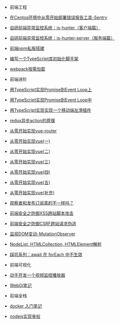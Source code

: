 -  前端工程
  -  [在Centos环境中从零开始部署错误报告工具-Sentry](前端工程/Sentry部署.md)
  -  [自研前端异常监控系统：js-hunter（客户端篇）](前端工程/自研前端异常监控系统上.md)
  -  [自研前端异常监控系统：js-hunter-server（服务端篇）](前端工程/自研前端异常监控系统下.md)
  -  [前端npm私服搭建](前端工程/npm私服搭建.md)
  -  [编写一个TypeScript库初始化脚手架](前端工程/typescript脚手架.md)
  -  [webpack按需加载](前端工程/webpack按需加载.md)   

-  前端进阶
  -  [用TypeScript实现Promise到Event Loop上](前端进阶/TypeScript实现Promise上.md)
  -  [用TypeScript实现Promise到Event Loop中](前端进阶/TypeScript实现Promise中.md)
  -  [用TypeScript实现实现一个移动端左滑插件](前端进阶/移动端左滑插件.md)
  -  [redux异步action的原理](前端进阶/redux异步action的原理.md)
  -  [从零开始实现vue-router](前端进阶/ts实现一个简易的vue-router.md)
  -  [从零开始实现vue(一)](前端进阶/tsue1-数据驱动和VirtualDOM.md)
  -  [从零开始实现vue(二)](前端进阶/tsue2-响应式.md)
  -  [从零开始实现vue(三)](前端进阶/tsue3-computed与watch.md)
  -  [从零开始实现vue(四)](前端进阶/tsue4-组件化和生命周期.md)
  -  [从零开始实现vue(五)](前端进阶/tsue5-组件更新diff算法.md)
  -  [从零开始实现vue(补充)](前端进阶/tsue补充-数组的响应式.md)
  -  [观察者和发布订阅真的不一样吗？](前端进阶/观察者和发布订阅真的不一样吗.md)
  -  [前端安全之防御XSS跨站脚本攻击](前端进阶/XSS跨站脚本攻击.md)
  -  [前端安全之防御CSRF跨站请求伪造](前端进阶/CSRF跨站请求伪造.md)
  -  [监视DOM变动-MutationObserver](前端进阶/MutationObserverAPI.md)
  -  [NodeList, HTMLCollection, HTMLElement解析](前端进阶/HTMLElement.md)
  -  [踩坑系列：await 在 forEach 中不生效](前端进阶/await在forEach中不生效.md)
  
-  前端可视化
  -  [动手开发一个视频监控播放器](前端可视化/动手开发一个视频监控播放器.md)
  -  [WebGl笔记](前端可视化/WebGl笔记.md)

-  前端全栈
  -  [docker 入门笔记](前端全栈/Docker入门笔记.md)
  -  [nodejs实现鉴权](前端全栈/nodejs鉴权.md)